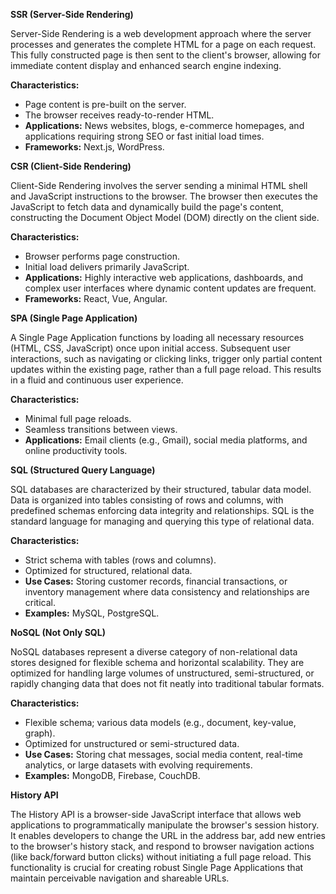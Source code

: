 **SSR (Server-Side Rendering)**

Server-Side Rendering is a web development approach where the server processes and generates the complete HTML for a page on each request. This fully constructed page is then sent to the client's browser, allowing for immediate content display and enhanced search engine indexing.

**Characteristics:**
* Page content is pre-built on the server.
* The browser receives ready-to-render HTML.
* **Applications:** News websites, blogs, e-commerce homepages, and applications requiring strong SEO or fast initial load times.
* **Frameworks:** Next.js, WordPress.

**CSR (Client-Side Rendering)**

Client-Side Rendering involves the server sending a minimal HTML shell and JavaScript instructions to the browser. The browser then executes the JavaScript to fetch data and dynamically build the page's content, constructing the Document Object Model (DOM) directly on the client side.

**Characteristics:**
* Browser performs page construction.
* Initial load delivers primarily JavaScript.
* **Applications:** Highly interactive web applications, dashboards, and complex user interfaces where dynamic content updates are frequent.
* **Frameworks:** React, Vue, Angular.

**SPA (Single Page Application)**

A Single Page Application functions by loading all necessary resources (HTML, CSS, JavaScript) once upon initial access. Subsequent user interactions, such as navigating or clicking links, trigger only partial content updates within the existing page, rather than a full page reload. This results in a fluid and continuous user experience.

**Characteristics:**
* Minimal full page reloads.
* Seamless transitions between views.
* **Applications:** Email clients (e.g., Gmail), social media platforms, and online productivity tools.

**SQL (Structured Query Language)**

SQL databases are characterized by their structured, tabular data model. Data is organized into tables consisting of rows and columns, with predefined schemas enforcing data integrity and relationships. SQL is the standard language for managing and querying this type of relational data.

**Characteristics:**
* Strict schema with tables (rows and columns).
* Optimized for structured, relational data.
* **Use Cases:** Storing customer records, financial transactions, or inventory management where data consistency and relationships are critical.
* **Examples:** MySQL, PostgreSQL.

**NoSQL (Not Only SQL)**

NoSQL databases represent a diverse category of non-relational data stores designed for flexible schema and horizontal scalability. They are optimized for handling large volumes of unstructured, semi-structured, or rapidly changing data that does not fit neatly into traditional tabular formats.

**Characteristics:**
* Flexible schema; various data models (e.g., document, key-value, graph).
* Optimized for unstructured or semi-structured data.
* **Use Cases:** Storing chat messages, social media content, real-time analytics, or large datasets with evolving requirements.
* **Examples:** MongoDB, Firebase, CouchDB.

**History API**

The History API is a browser-side JavaScript interface that allows web applications to programmatically manipulate the browser's session history. It enables developers to change the URL in the address bar, add new entries to the browser's history stack, and respond to browser navigation actions (like back/forward button clicks) without initiating a full page reload. This functionality is crucial for creating robust Single Page Applications that maintain perceivable navigation and shareable URLs.